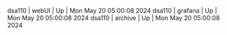 dsa110 | webUI | Up | Mon May 20 05:00:08 2024
dsa110 | grafana | Up | Mon May 20 05:00:08 2024
dsa110 | archive | Up | Mon May 20 05:00:08 2024
